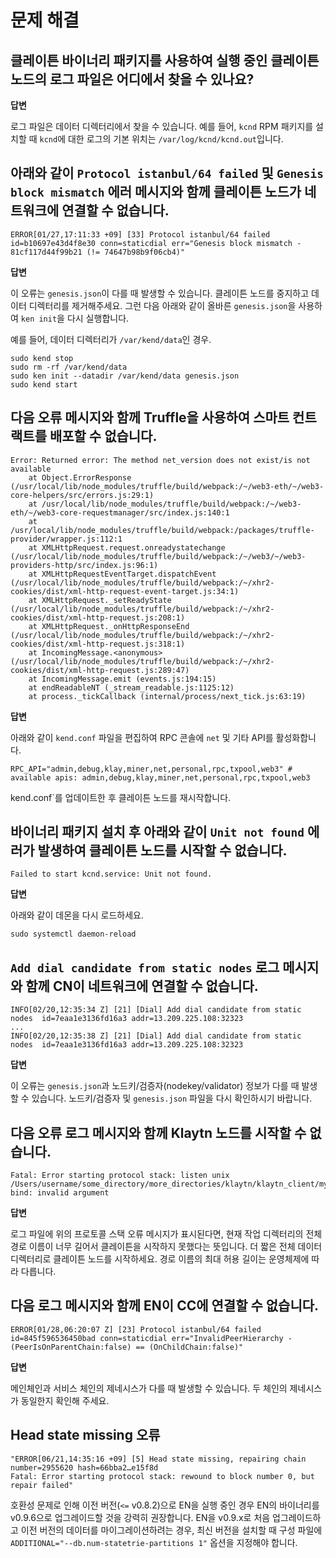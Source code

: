 # 문제 해결

## 클레이튼 바이너리 패키지를 사용하여 실행 중인 클레이튼 노드의 로그 파일은 어디에서 찾을 수 있나요? <a id="where-can-i-find-a-log-file-for-the-running-klaytn-node-using-the-klaytn-binary"></a>

**답변**

로그 파일은 데이터 디렉터리에서 찾을 수 있습니다. 예를 들어, `kcnd` RPM 패키지를 설치할 때 `kcnd`에 대한 로그의 기본 위치는 `/var/log/kcnd/kcnd.out`입니다.

## 아래와 같이 `Protocol istanbul/64 failed` 및 `Genesis block mismatch` 에러 메시지와 함께 클레이튼 노드가 네트워크에 연결할 수 없습니다. <a id="klaytn-node-can-not-connect-to-network-with-protocol-istanbul-64-failed-and-gene"></a>

```
ERROR[01/27,17:11:33 +09] [33] Protocol istanbul/64 failed               id=b10697e43d4f8e30 conn=staticdial err="Genesis block mismatch - 81cf117d44f99b21 (!= 74647b98b9f06cb4)"
```

**답변**

이 오류는 `genesis.json`이 다를 때 발생할 수 있습니다.
클레이튼 노드를 중지하고 데이터 디렉터리를 제거해주세요. 그런 다음 아래와 같이 올바른 `genesis.json`을 사용하여 `ken init`을 다시 실행합니다.

예를 들어, 데이터 디렉터리가 `/var/kend/data`인 경우.

```
sudo kend stop
sudo rm -rf /var/kend/data
sudo ken init --datadir /var/kend/data genesis.json
sudo kend start
```

## 다음 오류 메시지와 함께 Truffle을 사용하여 스마트 컨트랙트를 배포할 수 없습니다. <a id="can-t-deploy-smart-contract-using-truffle-with-following-error-message"></a>

```
Error: Returned error: The method net_version does not exist/is not available
    at Object.ErrorResponse (/usr/local/lib/node_modules/truffle/build/webpack:/~/web3-eth/~/web3-core-helpers/src/errors.js:29:1)
    at /usr/local/lib/node_modules/truffle/build/webpack:/~/web3-eth/~/web3-core-requestmanager/src/index.js:140:1
    at /usr/local/lib/node_modules/truffle/build/webpack:/packages/truffle-provider/wrapper.js:112:1
    at XMLHttpRequest.request.onreadystatechange (/usr/local/lib/node_modules/truffle/build/webpack:/~/web3/~/web3-providers-http/src/index.js:96:1)
    at XMLHttpRequestEventTarget.dispatchEvent (/usr/local/lib/node_modules/truffle/build/webpack:/~/xhr2-cookies/dist/xml-http-request-event-target.js:34:1)
    at XMLHttpRequest._setReadyState (/usr/local/lib/node_modules/truffle/build/webpack:/~/xhr2-cookies/dist/xml-http-request.js:208:1)
    at XMLHttpRequest._onHttpResponseEnd (/usr/local/lib/node_modules/truffle/build/webpack:/~/xhr2-cookies/dist/xml-http-request.js:318:1)
    at IncomingMessage.<anonymous> (/usr/local/lib/node_modules/truffle/build/webpack:/~/xhr2-cookies/dist/xml-http-request.js:289:47)
    at IncomingMessage.emit (events.js:194:15)
    at endReadableNT (_stream_readable.js:1125:12)
    at process._tickCallback (internal/process/next_tick.js:63:19)
```

**답변**

아래와 같이 `kend.conf` 파일을 편집하여 RPC 콘솔에 `net` 및 기타 API를 활성화합니다.

```
RPC_API="admin,debug,klay,miner,net,personal,rpc,txpool,web3" # available apis: admin,debug,klay,miner,net,personal,rpc,txpool,web3
```

kend.conf\`를 업데이트한 후 클레이튼 노드를 재시작합니다.

## 바이너리 패키지 설치 후 아래와 같이 `Unit not found` 에러가 발생하여 클레이튼 노드를 시작할 수 없습니다. <a id="can-t-start-klaytn-node-with-unit-not-found-error-as-below-after-installing-bina"></a>

```
Failed to start kcnd.service: Unit not found.
```

**답변**

아래와 같이 데몬을 다시 로드하세요.

```
sudo systemctl daemon-reload
```

## `Add dial candidate from static nodes` 로그 메시지와 함께 CN이 네트워크에 연결할 수 없습니다. <a id="cn-can-t-connect-to-network-with-add-dial-candidate-from-static-nodes-log-messag"></a>

```
INFO[02/20,12:35:34 Z] [21] [Dial] Add dial candidate from static nodes  id=7eaa1e3136fd16a3 addr=13.209.225.108:32323
...
INFO[02/20,12:35:38 Z] [21] [Dial] Add dial candidate from static nodes  id=7eaa1e3136fd16a3 addr=13.209.225.108:32323
```

**답변**

이 오류는 `genesis.json`과 노드키/검증자(nodekey/validator) 정보가 다를 때 발생할 수 있습니다.
노드키/검증자 및 `genesis.json` 파일을 다시 확인하시기 바랍니다.

## 다음 오류 로그 메시지와 함께 Klaytn 노드를 시작할 수 없습니다. <a id="klaytn-node-can-t-start-with-following-error-log-message"></a>

```
Fatal: Error starting protocol stack: listen unix /Users/username/some_directory/more_directories/klaytn/klaytn_client/my_test_klaytn/data/dd/klay.ipc: bind: invalid argument
```

**답변**

로그 파일에 위의 프로토콜 스택 오류 메시지가 표시된다면, 현재 작업 디렉터리의 전체 경로 이름이 너무 길어서 클레이튼을 시작하지 못했다는 뜻입니다. 더 짧은 전체 데이터 디렉터리로 클레이튼 노드를 시작하세요. 경로 이름의 최대 허용 길이는 운영체제에 따라 다릅니다.

## 다음 로그 메시지와 함께 EN이 CC에 연결할 수 없습니다. <a id="en-can-t-connect-to-cc-with-following-log-message"></a>

```
ERROR[01/28,06:20:07 Z] [23] Protocol istanbul/64 failed id=845f596536450bad conn=staticdial err="InvalidPeerHierarchy - (PeerIsOnParentChain:false) == (OnChildChain:false)"
```

**답변**

메인체인과 서비스 체인의 제네시스가 다를 때 발생할 수 있습니다. 두 체인의 제네시스가 동일한지 확인해 주세요.

## Head state missing 오류 <a id="head-state-missing-error"></a>

```
"ERROR[06/21,14:35:16 +09] [5] Head state missing, repairing chain       number=2955620 hash=66bba2…e15f8d
Fatal: Error starting protocol stack: rewound to block number 0, but repair failed"
```

호환성 문제로 인해 이전 버전(`<=` v0.8.2)으로 EN을 실행 중인 경우 EN의 바이너리를 v0.9.6으로 업그레이드할 것을 강력히 권장합니다. EN을 v0.9.x로 처음 업그레이드하고 이전 버전의 데이터를 마이그레이션하려는 경우, 최신 버전을 설치할 때 구성 파일에 `ADDITIONAL="--db.num-statetrie-partitions 1"` 옵션을 지정해야 합니다.
